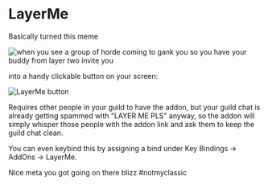 # LayerMe

Basically turned this meme

![when you see a group of horde coming to gank you so you have your buddy from layer two invite you](https://i.imgur.com/3WiI34O.jpg)

into a handy clickable button on your screen:

![LayerMe button](https://i.imgur.com/75RVlg6.png)

Requires other people in your guild to have the addon, but your guild chat is already getting spammed with "LAYER ME PLS" anyway, so the addon will simply whisper those people with the addon link and ask them to keep the guild chat clean.

You can even keybind this by assigning a bind under Key Bindings -> AddOns -> LayerMe.

Nice meta you got going on there blizz #notmyclassic
